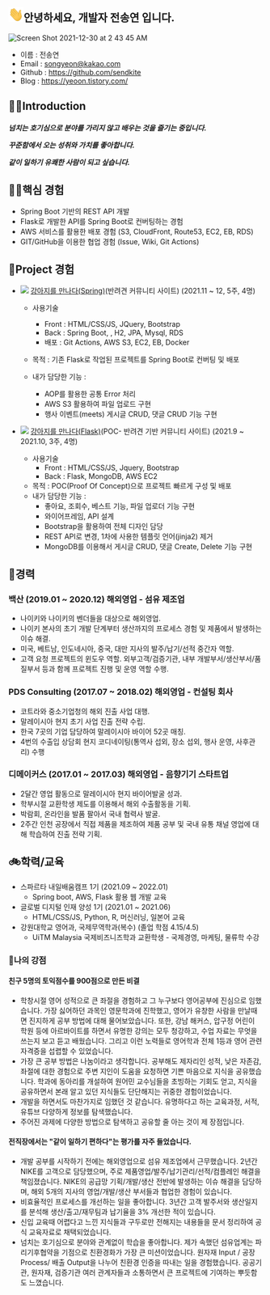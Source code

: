 ### 


## <img src="https://raw.githubusercontent.com/parth-27/parth-27/master/Hi.gif" width="30px">안녕하세요, 개발자 전송연 입니다. 

<img width="200" alt="Screen Shot 2021-12-30 at 2 43 45 AM" src="https://user-images.githubusercontent.com/90877864/147689358-817795ce-2d31-46c4-85ca-adf46339cd9f.png">

- 이름 : 전송연
- Email : songyeon@kakao.com
- Github : https://github.com/sendkite
- Blog : https://yeoon.tistory.com/


## 🧑‍💻Introduction

<h5>
  넘치는 호기심으로 분야를 가리지 않고 배우는 것을 즐기는 중입니다.
  
  꾸준함에서 오는 성취와 가치를 좋아합니다. 
  
  같이 일하기 유쾌한 사람이 되고 싶습니다. 
  
</h5>

## 🧑‍🏫핵심 경험

- Spring Boot 기반의 REST API 개발
- Flask로 개발한 API를 Spring Boot로 컨버팅하는 경험 
- AWS 서비스를 활용한 배포 경험 (S3, CloudFront, Route53, EC2, EB, RDS) 
- GIT/GitHub을 이용한 협업 경험 (Issue, Wiki, Git Actions)

## 🎯Project 경험

- <img src="https://img.shields.io/badge/Github-%230A0A0A.svg?&style=flat-square&logo=Github&logoColor=white"> [강아지를 만나다(Spring)](https://github.com/thalals/MaruMaru_sparta_ver.Spring)(반려견 커뮤니티 사이트) (2021.11 ~ 12, 5주, 4명)
    - 사용기술
        - Front : HTML/CSS/JS, JQuery, Bootstrap
        - Back : Spring Boot, , H2, JPA, Mysql, RDS
        - 배포 : Git Actions, AWS S3, EC2, EB, Docker

    - 목적 : 기존 Flask로 작업된 프로젝트를 Spring Boot로 컨버팅 및 배포
    - 내가 담당한 기능 :
        - AOP를 활용한 공통 Error 처리
        - AWS S3 활용하여 파일 업로드 구현    
        - 행사 이벤트(meets) 게시글 CRUD, 댓글 CRUD 기능 구현

- <img src="https://img.shields.io/badge/Github-%230A0A0A.svg?&style=flat-square&logo=Github&logoColor=white"> [강아지를 만나다(Flask)](https://github.com/thalals/MaruMaru_sparta)(POC- 반려견 기반 커뮤니티 사이트) (2021.9 ~ 2021.10, 3주, 4명)
    - 사용기술
        - Front : HTML/CSS/JS, Jquery, Bootstrap
        - Back  : Flask, MongoDB, AWS EC2
    - 목적 : POC(Proof Of Concept)으로 프로젝트 빠르게 구성 및 배포 
    - 내가 담당한 기능 :
         - 좋아요, 조회수, 베스트 기능, 파일 업로더 기능 구현
         - 와이어프레임, API 설계
         - Bootstrap을 활용하여 전체 디자인 담당
         - REST API로 변경, 1차에 사용한 템플릿 언어(jinja2) 제거  
         - MongoDB를 이용해서 게시글 CRUD, 댓글 Create, Delete 기능 구현  
             

## 🧩경력

### 백산 (2019.01 ~ 2020.12) 해외영업 - 섬유 제조업
+ 나이키와 나이키의 벤더들을 대상으로 해외영업. 
+ 나이키 본사의 초기 개발 단계부터 생산까지의 프로세스 경험 및 제품에서 발생하는 이슈 해결.   
+ 미국, 베트남, 인도네시아, 중국, 대만 지사의 발주/납기/선적 중간자 역할.
+ 고객 요청 프로젝트의 윈도우 역할. 외부고객/검증기관, 내부 개발부서/생산부서/품질부서 등과 함께 프로젝트 진행 및 운영 역할 수행. 
 
### PDS Consulting (2017.07 ~ 2018.02) 해외영업 - 컨설팅 회사 
+ 코트라와 중소기업청의 해외 진출 사업 대행.
+ 말레이시아 현지 초기 사업 진출 전략 수립.
+ 한국 7곳의 기업 담당하여 말레이시아 바이어 52곳 매칭.
+ 4번의 수출입 상담회 현지 코디네이팅(통역사 섭외, 장소 섭외, 행사 운영, 사후관리) 수행

### 디메이커스 (2017.01 ~ 2017.03) 해외영업 - 음향기기 스타트업 
+ 2달간 영업 활동으로 말레이시아 현지 바이어발굴 성과.
+ 학부시절 교환학생 제도를 이용해서 해외 수출활동을 기획.
+ 박람회, 온라인을 발품 팔아서 국내 협력사 발굴.
+ 2주간 인천 공장에서 직접 제품을 제조하여 제품 공부 및 국내 유통 채널 영업에 대해 학습하여 진출 전략 기획.

## 🚲학력/교육

+ 스파르타 내일배움캠프 1기 (2021.09 ~ 2022.01)
  + Spring boot, AWS, Flask 활용 웹 개발 교육
+ 글로벌 디지털 인재 양성 1기 (2021.01 ~ 2021.06)
  + HTML/CSS/JS, Python, R, 머신러닝, 일본어 교육
+ 강원대학교 영어과, 국제무역학과(복수) (졸업 학점 4.15/4.5)
  + UiTM Malaysia 국제비즈니즈학과 교환학생 - 국제경영, 마케팅, 물류학 수강   


### 🔑나의 강점

#### 친구 5명의 토익점수를 900점으로 만든 비결 
  - 학창시절 영어 성적으로 큰 좌절을 경험하고 그 누구보다 영어공부에 진심으로 임했습니다. 가장 싫어하던 과목인 영문학과에 진학했고, 영어가 유창한 사람을 만날때면 진지하게 공부 방법에 대해 물어보았습니다. 또한, 강남 해커스, 압구정 어린이 학원 등에 아르바이트를 하면서 유명한 강의는 모두 청강하고, 수업 자료는 무엇을 쓰는지 보고 듣고 배웠습니다. 그리고 이런 노력들로 영어학과 전체 1등과 영어 관련 자격증을 섭렵할 수 있었습니다.  
  - 가장 큰 공부 방법은 나눔이라고 생각합니다. 공부해도 제자리인 성적, 낮은 자존감, 좌절에 대한 경험으로 주변 지인이 도움을 요청하면 기쁜 마음으로 지식을 공유했습니다. 학과에 동아리를 개설하여 원어민 교수님들을 초빙하는 기회도 얻고, 지식을 공유하면서 본래 알고 있던 지식들도 단단해지는 귀중한 경험이었습니다. 
  - 개발을 하면서도 마찬가지로 임했던 것 같습니다. 유명하다고 하는 교육과정, 서적, 유튜브 다양하게 정보를 탐색했습니다. 
  - 주어진 과제에 다양한 방법으로 탐색하고 공유할 줄 아는 것이 제 장점입니다.    

        
#### 전직장에서는 "같이 일하기 편하다"는 평가를 자주 들었습니다. 
  - 개발 공부를 시작하기 전에는 해외영업으로 섬유 제조업에서 근무했습니다. 2년간 NIKE를 고객으로 담당했으며, 주로 제품영업/발주/납기관리/선적/컴플레인 해결을 책임졌습니다. NIKE의 공급망 기획/개발/생산 전반에 발생하는 이슈 해결을 담당하며, 해외 5개의 지사의 영업/개발/생산 부서들과 협업한 경험이 있습니다. 
  - 비효율적인 프로세스를 개선하는 일을 좋아합니다. 3년간 고객 발주서와 생산일지를 분석해 생산/출고/재무팀과 납기율을 3% 개선한 적이 있습니다. 
  - 신입 교육때 어렵다고 느낀 지식들과 구두로만 전해지는 내용들을 문서 정리하여 공식 교육자료로 채택되었습니다. 
  - 넘치는 호기심으로 분야와 관계없이 학습을 좋아합니다. 제가 속했던 섬유업계는 파리기후협약을 기점으로 친환경화가 가장 큰 미션이었습니다. 원자재 Input / 공장 Process/ 배출 Output을 나누어 친환경 인증을 따내는 일을 경험했습니다. 공공기관, 원자재, 검증기관 여러 관계자들과 소통하면서 큰 프로젝트에 기여하는 뿌듯함도 느꼈습니다. 
